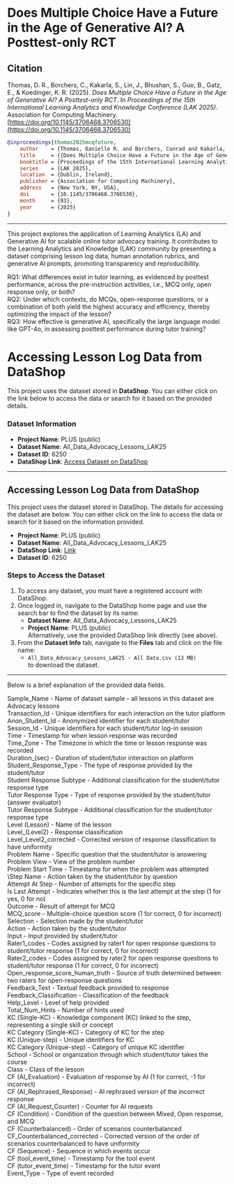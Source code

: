 # Does Multiple Choice Have a Future in the Age of Generative AI? A Posttest-only RCT  

## Citation  

Thomas, D. R., Borchers, C., Kakarla, S., Lin, J., Bhushan, S., Guo, B., Gatz, E., & Koedinger, K. R. (2025). *Does Multiple Choice Have a Future in the Age of Generative AI? A Posttest-only RCT*. In *Proceedings of the 15th International Learning Analytics and Knowledge Conference (LAK 2025)*. Association for Computing Machinery. [https://doi.org/10.1145/3706468.3706530](https://doi.org/10.1145/3706468.3706530)  

```bibtex
@inproceedings{thomas2025mcqfuture,
    author    = {Thomas, Danielle R. and Borchers, Conrad and Kakarla, Sanjit and Lin, Jionghao and Bhushan, Shambhavi and Guo, Boyuan and Gatz, Erin and Koedinger, Kenneth R.},
    title     = {{Does Multiple Choice Have a Future in the Age of Generative AI? A Posttest-only RCT}},
    booktitle = {Proceedings of the 15th International Learning Analytics and Knowledge Conference},
    series    = {LAK 2025},
    location  = {Dublin, Ireland},
    publisher = {Association for Computing Machinery},
    address   = {New York, NY, USA},
    doi       = {10.1145/3706468.3706530},
    month     = {03},
    year      = {2025}
}
```
---
This project explores the application of Learning Analytics (LA) and Generative AI for scalable online tutor advocacy training. It contributes to the Learning Analytics and Knowledge (LAK) community by presenting a dataset comprising lesson log data, human annotation rubrics, and generative AI prompts, promoting transparency and reproducibility.

RQ1: What differences exist in tutor learning, as evidenced by posttest performance, across the pre-instruction activities, i.e., MCQ only, open response only, or both? <br/>
RQ2: Under which contexts, do MCQs, open-response questions, or a combination of both yield the highest accuracy and efficiency, thereby optimizing the impact of the lesson? <br/> 
RQ3: How effective is generative AI, specifically the large language model like GPT-4o, in assessing posttest performance during tutor training?  <br/>

# Accessing Lesson Log Data from DataShop  

This project uses the dataset stored in **DataShop**. You can either click on the link below to access the data or search for it based on the provided details.  

### Dataset Information  
- **Project Name**: PLUS (public)  
- **Dataset Name**: All_Data_Advocacy_Lessons_LAK25  
- **Dataset ID**: 6250  
- **DataShop Link**: [Access Dataset on DataShop](<Insert Link Here>)  

---
## Accessing Lesson Log Data from DataShop  

This project uses the dataset stored in DataShop. The details for accessing the dataset are below. You can either click on the link to access the data or search for it based on the information provided.  

- **Project Name**: PLUS (public)  
- **Dataset Name**: All_Data_Advocacy_Lessons_LAK25  
- **DataShop Link**: [Link](https://pslcdatashop.web.cmu.edu)  
- **Dataset ID**: 6250  

### Steps to Access the Dataset  

1. To access any dataset, you must have a registered account with DataShop.  
2. Once logged in, navigate to the DataShop home page and use the search bar to find the dataset by its name:  
   - **Dataset Name**: All_Data_Advocacy_Lessons_LAK25  
   - **Project Name**: PLUS (public)  
   Alternatively, use the provided DataShop link directly (see above).  
3. From the **Dataset Info** tab, navigate to the **Files** tab and click on the file name:  
   - `All_Data_Advocacy_Lessons_LAK25 - All Data.csv (13 MB)`  
   to download the dataset.  

---

Below is a brief explanation of the provided data fields.

Sample_Name - Name of dataset sample - all lessons in this dataset are Advocacy lessons<br/>
Transaction_Id - Unique identifiers for each interaction on the tutor platform <br/>
Anon_Student_Id - Anonymized identifier for each student/tutor <br/> 
Session_Id - Unique identifiers for each student/tutor log-in session<br/> 
Time - Timestamp for when lesson response was recorded<br/> 
Time_Zone - The Timezone in which the time or lesson response was recorded<br/> 
Duration_(sec) - Duration of student/tutor interaction on platform<br/> 
Student_Response_Type - The type of response provided by the student/tutor<br/> 
Student Response Subtype - Additional classification for the student/tutor response type<br/>
Tutor Response Type - Type of response provided by the student/tutor (answer evaluator)<br/>
Tutor Response Subtype - Additional classification for the student/tutor response type<br/>
Level (Lesson) - Name of the lesson<br/> Level_(Level2) - Response classification<br/>
Level_Level2_corrected - Corrected version of response classification to have uniformity<br/>
Problem Name - Specific question that the student/tutor is answering<br/> 
Problem View - View of the problem number<br/> 
Problem Start Time - Timestamp for when the problem was attempted<br/> \Step Name - Action taken by the student/tutor by question<br/> 
Attempt At Step - Number of attempts for the specific step<br/> 
Is Last Attempt - Indicates whether this is the last attempt at the step (1 for yes, 0 for no)<br/> 
Outcome - Result of attempt for MCQ<br/> 
MCQ_score - Multiple-choice question score (1 for correct, 0 for incorrect)<br/> 
Selection - Selection made by the student/tutor<br/> Action - Action taken by the student/tutor<br/> 
Input - Input provided by student/tutor<br/> 
Rater1_codes - Codes assigned by rater1 for open response questions to student/tutor response (1 for correct, 0 for incorrect)<br/>
Rater2_codes - Codes assigned by rater2 for open response questions to student/tutor response (1 for correct, 0 for incorrect)<br/> 
Open_response_score_human_truth - Source of truth determined between two raters for open-response questions<br/> 
Feedback_Text - Textual feedback provided to response<br/> 
Feedback_Classification - Classification of the feedback<br/> 
Help_Level - Level of help provided<br/> 
Total_Num_Hints - Number of hints used<br/> 
KC (Single-KC) - Knowledge component (KC) linked to the step, representing a single skill or concept<br/> 
KC Category (Single-KC) - Category of KC for the step<br/> 
KC (Unique-step) - Unique identifiers for KC<br/> 
KC Category (Unique-step) - Category of unique KC identifier<br/> 
School - School or organization through which student/tutor takes the course<br/> 
Class - Class of the lesson<br/> CF (AI_Evaluation) - Evaluation of response by AI (1 for correct, -1 for incorrect)<br/> 
CF (AI_Rephrased_Response) - AI rephrased version of the incorrect response<br/> 
CF (AI_Request_Counter) - Counter for AI requests<br/> 
CF (Condition) - Condition of the question between Mixed, Open response, and MCQ<br/> 
CF (Counterbalanced) - Order of scenarios counterbalanced<br/> 
CF_Counterbalanced_corrected - Corrected version of the order of scenarios counterbalanced to have uniformity<br/> 
CF (Sequence) - Sequence in which events occur<br/> 
CF (tool_event_time) - Timestamp for the tool event<br/> 
CF (tutor_event_time) - Timestamp for the tutor event<br/> 
Event_Type - Type of event recorded<br/>
